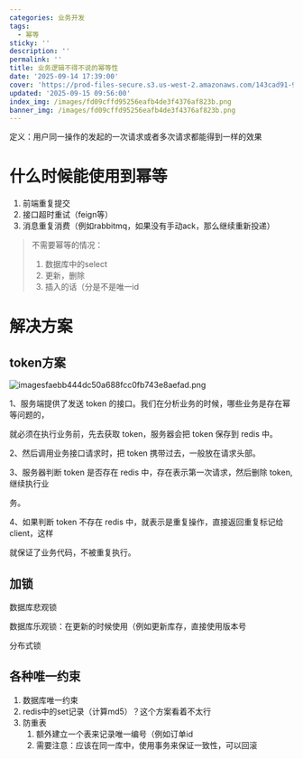 ```yaml
---
categories: 业务开发
tags:
  - 幂等
sticky: ''
description: ''
permalink: ''
title: 业务逻辑不得不说的幂等性
date: '2025-09-14 17:39:00'
cover: 'https://prod-files-secure.s3.us-west-2.amazonaws.com/143cad91-961b-48b0-82dc-78fbb6eb5abe/24d85998-e308-4baa-87fa-8d48c6d92494/82673125_p0.png?X-Amz-Algorithm=AWS4-HMAC-SHA256&X-Amz-Content-Sha256=UNSIGNED-PAYLOAD&X-Amz-Credential=ASIAZI2LB466SN7ZQ2B6%2F20250918%2Fus-west-2%2Fs3%2Faws4_request&X-Amz-Date=20250918T100051Z&X-Amz-Expires=3600&X-Amz-Security-Token=IQoJb3JpZ2luX2VjED4aCXVzLXdlc3QtMiJIMEYCIQDRk%2BlIpVD7APlqCrx7S00fcaRlptvn2WMan8GpCd6PhgIhAOVtzRorLR5X%2FAunavVdBKAfZmBbNO3Geo5zgMyHD8bGKogECLf%2F%2F%2F%2F%2F%2F%2F%2F%2F%2FwEQABoMNjM3NDIzMTgzODA1IgxFFxn82MyYgDqmdZMq3AOitu0wIaW1OlrsdWqj04%2Fe9RY1ed3%2BQkEA1rFrZb61lGNbrQukOXeEy%2BryNFcjEASjCJWgHqmLwxL1N3Z4H8UGxqTAsE3YMGB5kKall44k7IK0X62xR2SItV7sNfIBnY8rEAMzaUmLkXmbyq6MhJ3lSnQxrJaGjP5slF6nHADOjOtK9vSa0X81YM5hO7s6Yg2OLxc3HJsKPVoYlJ63yJZaCcYT%2BADBcA05v3jWb%2BV%2BlPQyazCtkSiN%2Fm5%2FmcAoijYlhRL8z5vQsuwx0AryhC%2F%2BgFH6yyjlrbN7Cebdavq5RF3MlJ6JeuFwdtbD6DAgITwni5edZBWZhGlZyA2PiYwqyPrhhW5Hx%2BCXbEP%2FJfDtbPzOUK9t9nJMw1uPEUPjnUfe%2B1RoK%2FovcjLSv0uxBP%2FVlefFoAVmZZGdIekMSSVRu%2FziYIye%2FBhJnN8kAcra5PDHF43F5As5WBYaRzei%2FiIf5nAqSId0WAgsAVtxkaI7hgJAZqr5XtiGtgIjJ2quSiuUZILhTlVvzw9xYXRuW5rF2WwuypOjOMhiUNgrgjbHTyb3DaO8LdlIFZHeIVfbtbt6fW0f4p3maVZ24j3U%2BC0sYOYADM4sHSXpTLzSnI1%2BBtyuBcSbYaQDEwgDvjDkuq7GBjqkAR0PUaLRg1PVQFBFkM3McsFVbh9OldnGZoY4le4KhisjjTLG%2F9hhW525nqvkzX5FmtU64HDnlR39TD7q%2FxU%2BUfbETSF%2FBJLNV%2BqN1RF7%2B5POGNpiNogbrqQPdTOnEUJ4ezYvOvECGChwGugGcIzQu6exwG59Gbk19RwC8vZOljOaPAfe1SF4PTDW9LEvNAnwWt2K%2F8vRk05ZrscqeR23l%2Fwo%2B%2FDU&X-Amz-Signature=f798678168684678dc03287472486df2eeca079102b4047827789cca9071aad8&X-Amz-SignedHeaders=host&x-amz-checksum-mode=ENABLED&x-id=GetObject'
updated: '2025-09-15 09:56:00'
index_img: /images/fd09cffd95256eafb4de3f4376af823b.png
banner_img: /images/fd09cffd95256eafb4de3f4376af823b.png
---
```


定义：用户同一操作的发起的一次请求或者多次请求都能得到一样的效果


# 什么时候能使用到幂等

1. 前端重复提交
2. 接口超时重试（feign等）
3. 消息重复消费（例如rabbitmq，如果没有手动ack，那么继续重新投递）
> 不需要幂等的情况：
> 1. 数据库中的select
> 2. 更新，删除
> 3. 插入的话（分是不是唯一id
>

# 解决方案


## token方案


![imagesfaebb444dc50a688fcc0fb743e8aefad.png](/images/d884a09f539819a2e9e4fb24c2a4a18a.png)


1、服务端提供了发送 token 的接口。我们在分析业务的时候，哪些业务是存在幂等问题的，


就必须在执行业务前，先去获取 token，服务器会把 token 保存到 redis 中。


2、然后调用业务接口请求时，把 token 携带过去，一般放在请求头部。


3、服务器判断 token 是否存在 redis 中，存在表示第一次请求，然后删除 token,继续执行业


务。


4、如果判断 token 不存在 redis 中，就表示是重复操作，直接返回重复标记给 client，这样


就保证了业务代码，不被重复执行。


## 加锁


数据库悲观锁


数据库乐观锁：在更新的时候使用（例如更新库存，直接使用版本号


分布式锁


## 各种唯一约束

1. 数据库唯一约束
2. redis中的set记录（计算md5）？这个方案看着不太行
3. 防重表
    1. 额外建立一个表来记录唯一编号（例如订单id
    2. 需要注意：应该在同一库中，使用事务来保证一致性，可以回滚
